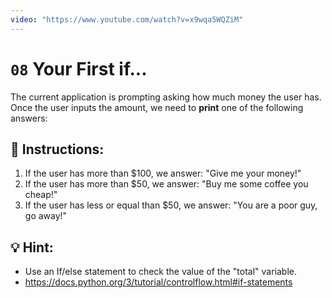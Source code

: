 ```yaml
---
video: "https://www.youtube.com/watch?v=x9wqa5WQZiM"
---
```


# `08` Your First if...

The current application is prompting asking how much money the user has. Once the user inputs
the amount, we need to **print** one of the following answers:



## 📝 Instructions:

1. If the user has more than $100, we answer: "Give me your money!"
2. If the user has more than $50, we answer: "Buy me some coffee you cheap!"
3. If the user has less or equal than $50, we answer: "You are a poor guy, go away!"

## 💡 Hint:

- Use an If/else statement to check the value of the "total" variable.
- https://docs.python.org/3/tutorial/controlflow.html#if-statements
